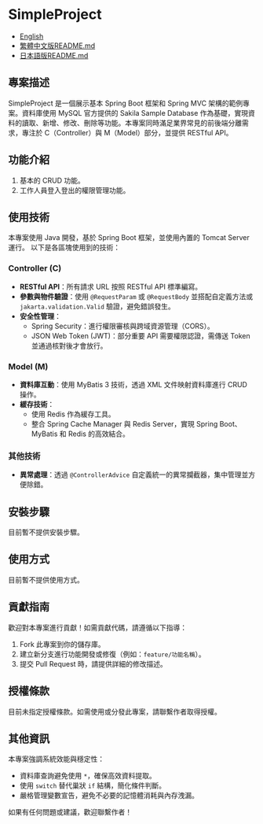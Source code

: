 # SimpleProject

* [English](README.md)
* [繁體中文版README.md](README.zh-TW.md)
* [日本語版README.md](README.jp.md)

## 專案描述
SimpleProject 是一個展示基本 Spring Boot 框架和 Spring MVC 架構的範例專案。資料庫使用 MySQL 官方提供的 Sakila Sample Database 作為基礎，實現資料的讀取、新增、修改、刪除等功能。本專案同時滿足業界常見的前後端分離需求，專注於 C（Controller）與 M（Model）部分，並提供 RESTful API。

## 功能介紹
1. 基本的 CRUD 功能。
2. 工作人員登入登出的權限管理功能。

## 使用技術
本專案使用 Java 開發，基於 Spring Boot 框架，並使用內置的 Tomcat Server 運行。
以下是各區塊使用到的技術：

### Controller (C)
- **RESTful API**：所有請求 URL 按照 RESTful API 標準編寫。
- **參數與物件驗證**：使用 `@RequestParam` 或 `@RequestBody` 並搭配自定義方法或 `jakarta.validation.Valid` 驗證，避免錯誤發生。
- **安全性管理**：
  - Spring Security：進行權限審核與跨域資源管理（CORS）。
  - JSON Web Token (JWT)：部分重要 API 需要權限認證，需傳送 Token 並通過核對後才會放行。

### Model (M)
- **資料庫互動**：使用 MyBatis 3 技術，透過 XML 文件映射資料庫進行 CRUD 操作。
- **緩存技術**：
  - 使用 Redis 作為緩存工具。
  - 整合 Spring Cache Manager 與 Redis Server，實現 Spring Boot、MyBatis 和 Redis 的高效結合。

### 其他技術
- **異常處理**：透過 `@ControllerAdvice` 自定義統一的異常攔截器，集中管理並方便除錯。

## 安裝步驟
目前暫不提供安裝步驟。

## 使用方式
目前暫不提供使用方式。

## 貢獻指南
歡迎對本專案進行貢獻！如需貢獻代碼，請遵循以下指導：
1. Fork 此專案到你的儲存庫。
2. 建立新分支進行功能開發或修復（例如：`feature/功能名稱`）。
3. 提交 Pull Request 時，請提供詳細的修改描述。

## 授權條款
目前未指定授權條款。如需使用或分發此專案，請聯繫作者取得授權。

## 其他資訊
本專案強調系統效能與穩定性：
- 資料庫查詢避免使用 `*`，確保高效資料提取。
- 使用 `switch` 替代巢狀 `if` 結構，簡化條件判斷。
- 嚴格管理變數宣告，避免不必要的記憶體消耗與內存洩漏。

如果有任何問題或建議，歡迎聯繫作者！

